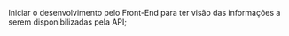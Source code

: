 Iniciar o desenvolvimento pelo Front-End para ter visão das informações a serem disponibilizadas pela API;